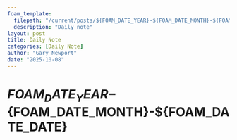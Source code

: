 ```yaml
---
foam_template:
  filepath: "/current/posts/${FOAM_DATE_YEAR}-${FOAM_DATE_MONTH}-${FOAM_DATE_DATE}.md"
  description: "Daily note"
layout: post
title: Daily Note
categories: [Daily Note]
author: "Gary Newport"
date: "2025-10-08"
---
```


# ${FOAM_DATE_YEAR}-${FOAM_DATE_MONTH}-${FOAM_DATE_DATE}

